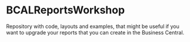 # BCALReportsWorkshop
Repository with code, layouts and examples, that might be useful if you want to upgrade your reports that you can create in the Business Central.
